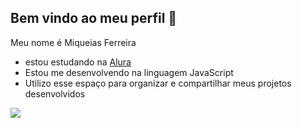 ## Bem vindo ao meu perfil 💙

Meu nome é Miqueias Ferreira
- estou estudando na [Alura](alura.com.br)
- Estou me desenvolvendo na linguagem JavaScript
- Utilizo esse espaço para organizar e compartilhar meus projetos desenvolvidos

![](https://media1.tenor.com/m/4e3Gh3RIy3sAAAAC/surprised-ryan-reynolds.gif)
